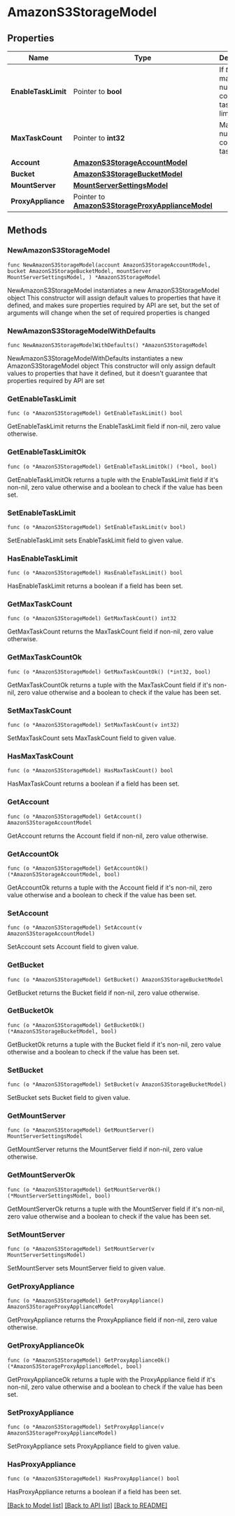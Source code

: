 # AmazonS3StorageModel

## Properties

Name | Type | Description | Notes
------------ | ------------- | ------------- | -------------
**EnableTaskLimit** | Pointer to **bool** | If *true*, the maximum number of concurrent tasks is limited. | [optional] 
**MaxTaskCount** | Pointer to **int32** | Maximum number of concurrent tasks. | [optional] 
**Account** | [**AmazonS3StorageAccountModel**](AmazonS3StorageAccountModel.md) |  | 
**Bucket** | [**AmazonS3StorageBucketModel**](AmazonS3StorageBucketModel.md) |  | 
**MountServer** | [**MountServerSettingsModel**](MountServerSettingsModel.md) |  | 
**ProxyAppliance** | Pointer to [**AmazonS3StorageProxyApplianceModel**](AmazonS3StorageProxyApplianceModel.md) |  | [optional] 

## Methods

### NewAmazonS3StorageModel

`func NewAmazonS3StorageModel(account AmazonS3StorageAccountModel, bucket AmazonS3StorageBucketModel, mountServer MountServerSettingsModel, ) *AmazonS3StorageModel`

NewAmazonS3StorageModel instantiates a new AmazonS3StorageModel object
This constructor will assign default values to properties that have it defined,
and makes sure properties required by API are set, but the set of arguments
will change when the set of required properties is changed

### NewAmazonS3StorageModelWithDefaults

`func NewAmazonS3StorageModelWithDefaults() *AmazonS3StorageModel`

NewAmazonS3StorageModelWithDefaults instantiates a new AmazonS3StorageModel object
This constructor will only assign default values to properties that have it defined,
but it doesn't guarantee that properties required by API are set

### GetEnableTaskLimit

`func (o *AmazonS3StorageModel) GetEnableTaskLimit() bool`

GetEnableTaskLimit returns the EnableTaskLimit field if non-nil, zero value otherwise.

### GetEnableTaskLimitOk

`func (o *AmazonS3StorageModel) GetEnableTaskLimitOk() (*bool, bool)`

GetEnableTaskLimitOk returns a tuple with the EnableTaskLimit field if it's non-nil, zero value otherwise
and a boolean to check if the value has been set.

### SetEnableTaskLimit

`func (o *AmazonS3StorageModel) SetEnableTaskLimit(v bool)`

SetEnableTaskLimit sets EnableTaskLimit field to given value.

### HasEnableTaskLimit

`func (o *AmazonS3StorageModel) HasEnableTaskLimit() bool`

HasEnableTaskLimit returns a boolean if a field has been set.

### GetMaxTaskCount

`func (o *AmazonS3StorageModel) GetMaxTaskCount() int32`

GetMaxTaskCount returns the MaxTaskCount field if non-nil, zero value otherwise.

### GetMaxTaskCountOk

`func (o *AmazonS3StorageModel) GetMaxTaskCountOk() (*int32, bool)`

GetMaxTaskCountOk returns a tuple with the MaxTaskCount field if it's non-nil, zero value otherwise
and a boolean to check if the value has been set.

### SetMaxTaskCount

`func (o *AmazonS3StorageModel) SetMaxTaskCount(v int32)`

SetMaxTaskCount sets MaxTaskCount field to given value.

### HasMaxTaskCount

`func (o *AmazonS3StorageModel) HasMaxTaskCount() bool`

HasMaxTaskCount returns a boolean if a field has been set.

### GetAccount

`func (o *AmazonS3StorageModel) GetAccount() AmazonS3StorageAccountModel`

GetAccount returns the Account field if non-nil, zero value otherwise.

### GetAccountOk

`func (o *AmazonS3StorageModel) GetAccountOk() (*AmazonS3StorageAccountModel, bool)`

GetAccountOk returns a tuple with the Account field if it's non-nil, zero value otherwise
and a boolean to check if the value has been set.

### SetAccount

`func (o *AmazonS3StorageModel) SetAccount(v AmazonS3StorageAccountModel)`

SetAccount sets Account field to given value.


### GetBucket

`func (o *AmazonS3StorageModel) GetBucket() AmazonS3StorageBucketModel`

GetBucket returns the Bucket field if non-nil, zero value otherwise.

### GetBucketOk

`func (o *AmazonS3StorageModel) GetBucketOk() (*AmazonS3StorageBucketModel, bool)`

GetBucketOk returns a tuple with the Bucket field if it's non-nil, zero value otherwise
and a boolean to check if the value has been set.

### SetBucket

`func (o *AmazonS3StorageModel) SetBucket(v AmazonS3StorageBucketModel)`

SetBucket sets Bucket field to given value.


### GetMountServer

`func (o *AmazonS3StorageModel) GetMountServer() MountServerSettingsModel`

GetMountServer returns the MountServer field if non-nil, zero value otherwise.

### GetMountServerOk

`func (o *AmazonS3StorageModel) GetMountServerOk() (*MountServerSettingsModel, bool)`

GetMountServerOk returns a tuple with the MountServer field if it's non-nil, zero value otherwise
and a boolean to check if the value has been set.

### SetMountServer

`func (o *AmazonS3StorageModel) SetMountServer(v MountServerSettingsModel)`

SetMountServer sets MountServer field to given value.


### GetProxyAppliance

`func (o *AmazonS3StorageModel) GetProxyAppliance() AmazonS3StorageProxyApplianceModel`

GetProxyAppliance returns the ProxyAppliance field if non-nil, zero value otherwise.

### GetProxyApplianceOk

`func (o *AmazonS3StorageModel) GetProxyApplianceOk() (*AmazonS3StorageProxyApplianceModel, bool)`

GetProxyApplianceOk returns a tuple with the ProxyAppliance field if it's non-nil, zero value otherwise
and a boolean to check if the value has been set.

### SetProxyAppliance

`func (o *AmazonS3StorageModel) SetProxyAppliance(v AmazonS3StorageProxyApplianceModel)`

SetProxyAppliance sets ProxyAppliance field to given value.

### HasProxyAppliance

`func (o *AmazonS3StorageModel) HasProxyAppliance() bool`

HasProxyAppliance returns a boolean if a field has been set.


[[Back to Model list]](../README.md#documentation-for-models) [[Back to API list]](../README.md#documentation-for-api-endpoints) [[Back to README]](../README.md)


